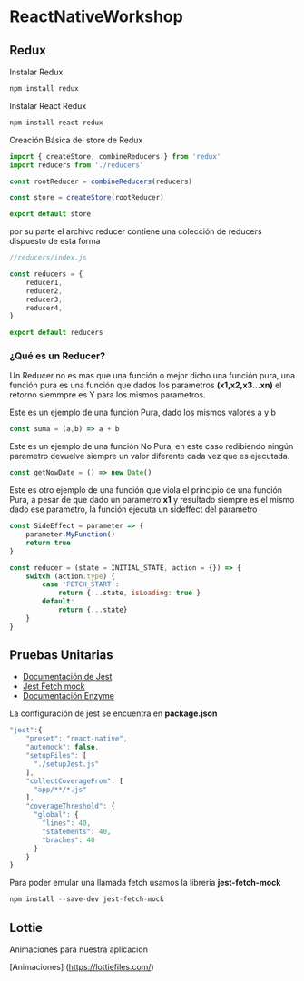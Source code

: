 # ReactNativeWorkshop

## Redux

Instalar Redux
```javascript
npm install redux
```

Instalar React Redux
```javascript
npm install react-redux
```


Creación Básica del store de Redux
```javascript
import { createStore, combineReducers } from 'redux'
import reducers from './reducers'

const rootReducer = combineReducers(reducers)

const store = createStore(rootReducer)

export default store
```

por su parte el archivo reducer contiene una colección de reducers dispuesto de esta forma

```javascript
//reducers/index.js

const reducers = {
    reducer1,
    reducer2,
    reducer3,
    reducer4,
}

export default reducers

```


### ¿Qué es un Reducer?

Un Reducer no es mas que una función o mejor dicho una función pura, una función pura es una función que dados los parametros **(x1,x2,x3...xn)** el retorno siemmpre es Y para los mismos parametros.

Este es un ejemplo de una función Pura, dado los mismos valores a y b
```javascript
const suma = (a,b) => a + b
```

Este es un ejemplo de una función No Pura, en este caso redibiendo  ningún parametro devuelve siempre un valor diferente cada vez que es ejecutada.

```javascript
const getNowDate = () => new Date()
```

Este es otro ejemplo de una función que viola el principio de una función Pura, a pesar de que dado un parametro **x1** y resultado siempre es el mismo dado ese parametro, la función ejecuta un sideffect del parametro

```javascript
const SideEffect = parameter => {
    parameter.MyFunction()
    return true
}
```

```javascript
const reducer = (state = INITIAL_STATE, action = {}) => {
    switch (action.type) {
        case 'FETCH_START':
            return {...state, isLoading: true }
        default:
            return {...state}
    }
}

```


## Pruebas Unitarias


- [Documentación de Jest](https://jestjs.io/docs/en/getting-started)
- [Jest Fetch mock](https://www.npmjs.com/package/jest-fetch-mock)
- [Documentación Enzyme](https://enzymejs.github.io/enzyme/)

La configuración de jest se encuentra en **package.json**

```javascript
"jest":{
    "preset": "react-native",
    "automock": false,
    "setupFiles": [
      "./setupJest.js"
    ],
    "collectCoverageFrom": [
      "app/**/*.js"
    ],
    "coverageThreshold": {
      "global": {
        "lines": 40,
        "statements": 40,
        "braches": 40
      }
    }
}
```

Para poder emular una llamada fetch usamos la libreria **jest-fetch-mock**

```javascript
npm install --save-dev jest-fetch-mock
```

## Lottie

Animaciones para nuestra aplicacion

[Animaciones] (https://lottiefiles.com/)